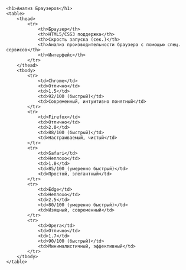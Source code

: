 
    <h1>Анализ Браузеров</h1>
    <table>
        <thead>
            <tr>
                <th>Браузер</th>
                <th>HTML5/CSS3 поддержка</th>
                <th>Скрость запуска (сек.)</th>
                <th>Анализ производительности браузера с помощью спец. сервисов</th>
                <th>Интерфейс</th>
            </tr>
        </thead>
        <tbody>
            <tr>
                <td>Chrome</td>
                <td>Отлично</td>
                <td>1.5</td>
                <td>92/100 (быстрый)</td>
                <td>Современный, интуитивно понятный</td>
            </tr>
            <tr>
                <td>Firefox</td>
                <td>Отлично</td>
                <td>2.0</td>
                <td>88/100 (быстрый)</td>
                <td>Настраиваемый, чистый</td>
            </tr>
            <tr>
                <td>Safari</td>
                <td>Неплохо</td>
                <td>1.8</td>
                <td>85/100 (умеренно быстрый)</td>
                <td>Простой, элегантный</td>
            </tr>
            <tr>
                <td>Edge</td>
                <td>Неплохо</td>
                <td>2.5</td>
                <td>80/100 (умеренно быстрый)</td>
                <td>Изящный, современный</td>
            </tr>
            <tr>
                <td>Opera</td>
                <td>Отлично</td>
                <td>1.7</td>
                <td>90/100 (быстрый)</td>
                <td>Минималистичный, эффективный</td>
            </tr>
        </tbody>
    </table>
